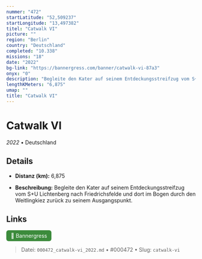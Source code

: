 ```yaml
---
nummer: "472"
startLatitude: "52,509237"
startLongitude: "13,497382"
titel: "Catwalk VI"
picture: ""
region: "Berlin"
country: "Deutschland"
completed: "10.338"
missions: "18"
date: "2022"
bg-link: "https://bannergress.com/banner/catwalk-vi-87a3"
onyx: "0"
description: "Begleite den Kater auf seinem Entdeckungsstreifzug vom S+U Lichtenberg nach Friedrichsfelde und dort im Bogen durch den Weitlingkiez zurück zu seinem Ausgangspunkt."
lengthKMeters: "6,875"
umap: ""
title: "Catwalk VI"
---
```

# Catwalk VI

*2022* • Deutschland



## Details
- **Distanz (km):** 6,875



- **Beschreibung:** Begleite den Kater auf seinem Entdeckungsstreifzug vom S+U Lichtenberg nach Friedrichsfelde und dort im Bogen durch den Weitlingkiez zurück zu seinem Ausgangspunkt.


## Links
<div style="margin-top: 0.5em;">
<a href="https://bannergress.com/banner/catwalk-vi-87a3" target="_blank" style="display:inline-block;margin-right:8px;padding:6px 12px;background-color:#3c8b3c;color:white;text-decoration:none;border-radius:6px;">🔗 Bannergress</a>

</div>


> Datei: `000472_catwalk-vi_2022.md` • #000472 • Slug: `catwalk-vi`
